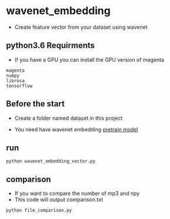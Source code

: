 # wavenet_embedding

* Create feature vector from your dataset using wavenet

## python3.6 Requirments
* If you have a GPU you can install the GPU version of magenta
```
magenta
numpy
librosa
tensorflow
```

## Before the start
* Create a folder named dataset in this project

* You need have wavenet embedding [pretrain model](https://github.com/tensorflow/magenta/tree/master/magenta/models/nsynth)

## run

```
python wavenet_embedding_vector.py
```
## comparison
* If you want to compare the number of mp3 and npy
* This code will output comparison.txt
```
python file_comparison.py
```

